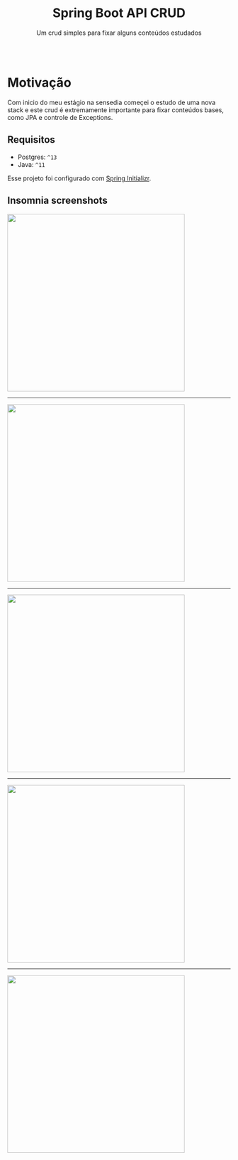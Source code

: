 <h1 align="center">Spring Boot API CRUD</h1>
<p align="center">
  Um crud simples para fixar alguns conteúdos estudados
</p>
<br>
<br>

# Motivação

<p>
  Com inicio do meu estágio na sensedia começei o estudo de uma nova stack
  e este crud é extremamente importante para fixar conteúdos bases, como
  JPA e controle de Exceptions.
</p>

## Requisitos

- Postgres: `^13`
- Java: `^11`

Esse projeto foi configurado com [Spring Initializr](https://start.spring.io/).

## Insomnia screenshots

<img src="https://i.imgur.com/6MfL3Hd.png" width="400;"/>

---

<img src="https://i.imgur.com/gXlis7t.png" width="400;"/>

---

<img src="https://i.imgur.com/i8Oz4fo.png" width="400;"/>

---

<img src="https://i.imgur.com/7HV9LtD.png" width="400;"/>

---

<img src="https://i.imgur.com/LPUw8GP.png" width="400;"/>

